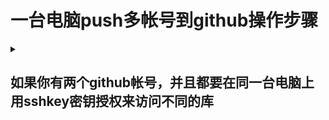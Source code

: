 # 一台电脑push多帐号到github操作步骤

<details><summary><h2>如果你有两个github帐号，并且都要在同一台电脑上用sshkey密钥授权来访问不同的库</h2></summary>
>流程大概是这样，首先需要创建两个sshkey密钥对，分别对应两个帐号，当然多个帐号也是同理操作。
1. 首先启动git bash，并运行ssh-agent来启动sshkey代理，启动代理要输入以下命令。
```
	//启动ssh-agent
	eval "$(ssh-agent -s)"

	//关闭ssh-agent，杀掉代理进程
	ssh-agent -k
```
2. 查看现有的公钥和私钥位置，也可以都删掉然后重新建立。默认把密钥对建立在目录~/.ssh/下。[ssh-keygen参考](https://www.ssh.com/academy/ssh/keygen#what-is-ssh-keygen?)
```
	//生成新的公私钥对
	ssh-keygen -t ed22519 -C "email@example.com"
	//在让你选择存储公私sshkey对时，可以选择输入目录和文件名，也可以不要目录只输入文件名，也可以使用默认的目录和文件名。这里建议修改文件名与项目或用户有关，如下使用项目类型做密钥名。
	python_key
	//再生成另一个帐号的密钥对，多个的也是如此添加
	ssh-keygen -t ed22519 -C "user@company.com"

	//-t参数是表示采取哪种加密算法，包括 rsa,dsa,ecdsa,ed25519等算法。-b参数是控制key尺寸的。-f 是指定一个存储路径。-C 是注释(github建议用email注释， 但为什么注释一定要是email呢？)
	ssh-keygen -t ed22519 -b 4096 -f /temp/username/keyfilename -C "user@company.com"
```
3. 在ssh key代理中增加新的私钥key，注意这步完成后就可以使用密钥来同步github了。
```
	//这里要将私钥添加入代理，此步很重要，这里添加的是哪个帐号的私钥，哪个帐号就能同步远端，如果这里添加的是多个帐号，只有第一个才生效，其他的会私钥不起作用。
	ssh-add ~/.ssh/python_key
	//如果钥登录的帐号是A，那么代理的第一个私钥必须是A，否则会报错。如果B的帐号要同步，就要把B帐号之前的私钥在代理中删掉，操作如下。
	ssh-add -d ~/.ssh/python_key

	//显示ssh-add中的密钥
	//显示私钥
	ssh-add -l
	//显示公钥
	ssh-add -L
	//从代理中删除密钥
	ssh-add -d ~/.ssh/private_key
	//删除所有密钥
	ssh-add -D
```
4. 还可以为代理设置自动添加私钥的操作。[ssh-agent参考](https://www.thisfaner.com/p/ssh-agent/)
>因为每次关闭bash后可能会导致ssh-agent关闭，那样代理内的私钥就丢失了。为了让代理在bash开启时自动运行并加载私钥，需要创建一个配置文件~/.bashrc，文件的内容参照这里添加。
```
env=~/.ssh/agent.env

agent_load_env () { test -f "$env" && . "$env" >| /dev/null ; }

agent_start () {
    (umask 077; ssh-agent >| "$env")
    . "$env" >| /dev/null ; }

agent_load_env

# agent_run_state: 0=agent running w/ key; 1=agent w/o key; 2= agent not running
agent_run_state=$(ssh-add -l >| /dev/null 2>&1; echo $?)

if [ ! "$SSH_AUTH_SOCK" ] || [ $agent_run_state = 2 ]; then
    agent_start
    ssh-add ~/.ssh/mine_key1		# 添加你自己的私钥
    ssh-add ~/.ssh/mine_key2		# 添加你自己的私钥
elif [ "$SSH_AUTH_SOCK" ] && [ $agent_run_state = 1 ]; then
    ssh-add ~/.ssh/one_rsa
fi

unset env
```
>创建好~/.bashrc文件后重启bash就可以生效了。但是有个问题，如果你在代理中添加了多个私钥，在与github库同步时，如果选择的帐号对应的密钥不是列在前面，就会报错。解决办法就是把代理中此密钥前面的密钥删掉，然后就可以了。

</details>
<details><summary><h2>看到网上还解决多个帐号问题的其他办法</h2></summary>
>如需要创建~/.ssh/config这个配置文件，默认是没有的，文件里面的内容如下。多个帐号需要配置多个参数配置，只是对应的值不一样(没有研究明白，记在这里作为参考)。

```
host webpage
	hostname github.com
	user jacknewnew
	IdentityFile ~/.ssh/python_key1

host webpage1
	hostname github.com
	user peternewnew
	IdentityFile ~/.ssh/python_key2

```
### 上面ssh/目录下的配置文件config参数详解

[参考地址](https://www.jianshu.com/p/1e793e386beb) [参数地址](https://zhuanlan.zhihu.com/p/35922004)
>此文档所有信息均来自互联网网友的博客记录，只是做了一下整理。感谢耶稣带领：）

|选项参数|说明|
|---|---|
|Host \* |选项“Host”只对能够匹配后面字串的计算机有效。"\*"表示所有的计算机。这个选项的值是个昵称，根据需要写就行。|
|HostName github.com|此选项的值是个地址，也可以用ip地址|
|ForwardAgent no| 设置连接是否经过验证代理（如果存在）转发给远程计算机。|
|ForwardX11 no| 设置X11连接是否被自动重定向到安全的通道和显示集（DISPLAY set）|
|RhostsAuthentication no| 设置是否使用基于rhosts的安全验证|
|RhostsRSAAuthentication no| 设置是否使用用RSA算法的基于rhosts的安全验证|
|RSAAuthentication yes| 设置是否使用RSA算法进行安全验证|
|PasswordAuthentication yes| 设置是否使用口令验证|
|FallBackToRsh no| 设置如果用ssh连接出现错误是否自动使用rsh|
|UseRsh no| 设置是否在这台计算机上使用“rlogin/rsh”|
|BatchMode no| 如果设为“yes”，passphrase/password（交互式输入口令）的提示将被禁止。当不能交互式输入口令的时候，这个选项对脚本文件和批处理任务十分有用|
|CheckHostIP yes| 设置ssh是否查看连接到服务器的主机的IP地址以防止DNS欺骗。建议设置为“yes”|
|StrictHostKeyChecking no| 如果设置成“yes”，ssh就不会自动把计算机的密匙加入“$HOME/.ssh/known_\hosts”文件，并且一旦计算机的密匙发生了变化，就拒绝连接|
|IdentityFile ~/.ssh/identity| 设置从哪个文件读取用户的RSA安全验证标识|
|Port 22| 设置连接到远程主机的端口|
|Cipher blowfish| 设置加密用的密码|
|EscapeChar ~| 设置escape字符|

</details>
<details><summary><h2>配置全局变量(附带信息)</h2></summary>

>配置文件是~/.gitconfig
```
	//列出所有全局变量
	git config --list

	//创建全局变量
	git config --global user.name "name"
	//删除全局变量
	git config --global --unset user.name
	//编辑全局变量
	git config --global --edit
```
</details>
